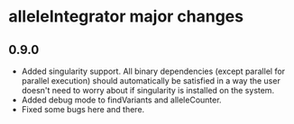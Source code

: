 # alleleIntegrator major changes

## 0.9.0

 * Added singularity support.  All binary dependencies (except parallel for parallel execution) should automatically be satisfied in a way the user doesn't need to worry about if singularity is installed on the system.
 * Added debug mode to findVariants and alleleCounter.
 * Fixed some bugs here and there.
